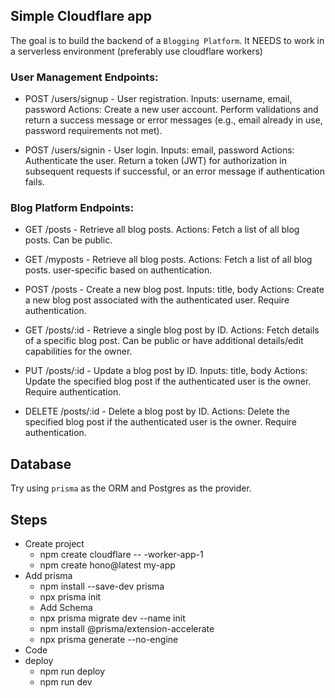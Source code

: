 
## Simple Cloudflare app
The goal is to build the backend of a `Blogging Platform`. 
It NEEDS to work in a serverless environment (preferably use cloudflare workers)

### User Management Endpoints:
 - POST /users/signup - User registration.
Inputs: username, email, password
Actions: Create a new user account. Perform validations and return a success message or error messages (e.g., email already in use, password requirements not met).

 - POST /users/signin - User login.
Inputs: email, password
Actions: Authenticate the user. Return a token (JWT) for authorization in subsequent requests if successful, or an error message if authentication fails.

### Blog Platform Endpoints:

 - GET /posts - Retrieve all blog posts.
Actions: Fetch a list of all blog posts. Can be public.

 - GET /myposts - Retrieve all blog posts.
Actions: Fetch a list of all blog posts. user-specific based on authentication.

 - POST /posts - Create a new blog post.
Inputs: title, body
Actions: Create a new blog post associated with the authenticated user. Require authentication.

 - GET /posts/:id - Retrieve a single blog post by ID.
Actions: Fetch details of a specific blog post. Can be public or have additional details/edit capabilities for the owner.

 - PUT /posts/:id - Update a blog post by ID.
Inputs: title, body
Actions: Update the specified blog post if the authenticated user is the owner. Require authentication.

 - DELETE /posts/:id - Delete a blog post by ID.
Actions: Delete the specified blog post if the authenticated user is the owner. Require authentication.

## Database
Try using `prisma` as the ORM and Postgres as the provider.



## Steps
- Create project 
    - npm create cloudflare -- -worker-app-1
    - npm create hono@latest my-app
- Add prisma
    - npm install --save-dev prisma
    - npx prisma init
    - Add Schema
    - npx prisma migrate dev --name init
    - npm install @prisma/extension-accelerate
    - npx prisma generate --no-engine
- Code
- deploy
    - npm run deploy
    - npm run dev